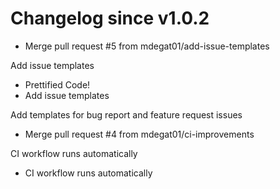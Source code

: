 # Changelog since v1.0.2
- Merge pull request #5 from mdegat01/add-issue-templates

Add issue templates 
- Prettified Code! 
- Add issue templates

Add templates for bug report and feature request issues 
- Merge pull request #4 from mdegat01/ci-improvements

CI workflow runs automatically 
- CI workflow runs automatically 
